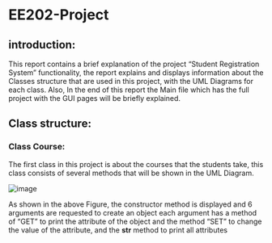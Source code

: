 # EE202-Project
## introduction:
This report contains a brief explanation of the project “Student Registration System”
functionality, the report explains and displays information about the Classes structure
that are used in this project, with the UML Diagrams for each class. Also, In the end of
this report the Main file which has the full project with the GUI pages will be briefly
explained.

## Class structure:
### Class Course:
The first class in this project is about the courses that the students take, this class
consists of several methods that will be shown in the UML
Diagram.


![image](https://github.com/Abdullah-BS/EE202-Project/assets/139412761/214565c4-f2dd-4dca-96ab-103527dd3436)


As shown in the above Figure, the constructor method is displayed and 6 arguments are requested to create an object
each argument has a method of “GET” to print the attribute of the object and the method
“SET” to change the value of the attribute, and the __str__ method to print all attributes

